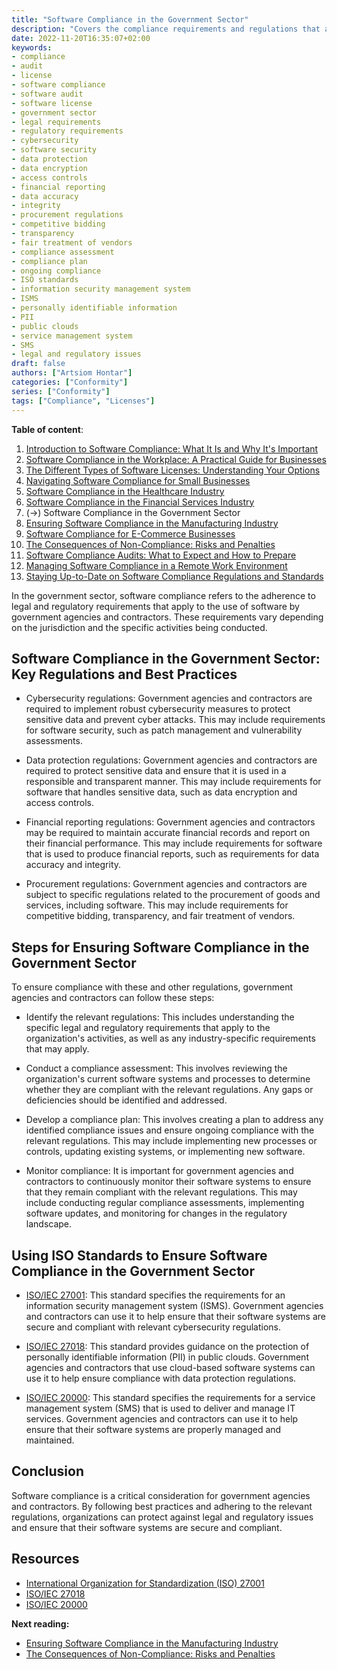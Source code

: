 ```yaml
---
title: "Software Compliance in the Government Sector"
description: "Covers the compliance requirements and regulations that apply to government agencies and contractors"
date: 2022-11-20T16:35:07+02:00
keywords:
- compliance
- audit
- license
- software compliance
- software audit
- software license
- government sector
- legal requirements
- regulatory requirements
- cybersecurity
- software security
- data protection
- data encryption
- access controls
- financial reporting
- data accuracy
- integrity
- procurement regulations
- competitive bidding
- transparency
- fair treatment of vendors
- compliance assessment
- compliance plan
- ongoing compliance
- ISO standards
- information security management system 
- ISMS
- personally identifiable information
- PII
- public clouds
- service management system 
- SMS
- legal and regulatory issues
draft: false
authors: ["Artsiom Hontar"]
categories: ["Conformity"]
series: ["Conformity"]
tags: ["Compliance", "Licenses"]
---
```


**Table of content**:
1. [Introduction to Software Compliance: What It Is and Why It's Important](learnings/conformity/introduction-to-software-compliance.md)
2. [Software Compliance in the Workplace: A Practical Guide for Businesses](learnings/conformity/software-compliance-practical-guide.md)
3. [The Different Types of Software Licenses: Understanding Your Options](learnings/conformity/different-types-of-software-licenses.md)
4. [Navigating Software Compliance for Small Businesses](learnings/conformity/software-compliance-for-small-business.md)
5. [Software Compliance in the Healthcare Industry](learnings/conformity/software-compliance-for-healthcare.md)
6. [Software Compliance in the Financial Services Industry](learnings/conformity/software-compliance-for-financial-services.md)
7. (->) Software Compliance in the Government Sector
8. [Ensuring Software Compliance in the Manufacturing Industry](learnings/conformity/software-compliance-for-manufacturing.md)
9. [Software Compliance for E-Commerce Businesses](learnings/conformity/software-compliance-for-e-commerce.md)
10. [The Consequences of Non-Compliance: Risks and Penalties](learnings/conformity/consequences-of-non-compliance.md)
11. [Software Compliance Audits: What to Expect and How to Prepare](learnings/conformity/software-compliance-audits.md)
12. [Managing Software Compliance in a Remote Work Environment](learnings/conformity/software-compliance-in-remote-work.md)
13. [Staying Up-to-Date on Software Compliance Regulations and Standards](learnings/conformity/staying-up-to-date-on-software-compliance.md)

In the government sector, software compliance refers to the adherence to legal and regulatory requirements that apply to the use of software by government agencies and contractors. These requirements vary depending on the jurisdiction and the specific activities being conducted.


## Software Compliance in the Government Sector: Key Regulations and Best Practices

- Cybersecurity regulations: Government agencies and contractors are required to implement robust cybersecurity measures to protect sensitive data and prevent cyber attacks. This may include requirements for software security, such as patch management and vulnerability assessments.

- Data protection regulations: Government agencies and contractors are required to protect sensitive data and ensure that it is used in a responsible and transparent manner. This may include requirements for software that handles sensitive data, such as data encryption and access controls.

- Financial reporting regulations: Government agencies and contractors may be required to maintain accurate financial records and report on their financial performance. This may include requirements for software that is used to produce financial reports, such as requirements for data accuracy and integrity.

- Procurement regulations: Government agencies and contractors are subject to specific regulations related to the procurement of goods and services, including software. This may include requirements for competitive bidding, transparency, and fair treatment of vendors.

## Steps for Ensuring Software Compliance in the Government Sector

To ensure compliance with these and other regulations, government agencies and contractors can follow these steps:

- Identify the relevant regulations: This includes understanding the specific legal and regulatory requirements that apply to the organization's activities, as well as any industry-specific requirements that may apply.

- Conduct a compliance assessment: This involves reviewing the organization's current software systems and processes to determine whether they are compliant with the relevant regulations. Any gaps or deficiencies should be identified and addressed.

- Develop a compliance plan: This involves creating a plan to address any identified compliance issues and ensure ongoing compliance with the relevant regulations. This may include implementing new processes or controls, updating existing systems, or implementing new software.

- Monitor compliance: It is important for government agencies and contractors to continuously monitor their software systems to ensure that they remain compliant with the relevant regulations. This may include conducting regular compliance assessments, implementing software updates, and monitoring for changes in the regulatory landscape.

## Using ISO Standards to Ensure Software Compliance in the Government Sector

- [ISO/IEC 27001](https://www.iso.org/isoiec-27001-information-security.html): This standard specifies the requirements for an information security management system (ISMS). Government agencies and contractors can use it to help ensure that their software systems are secure and compliant with relevant cybersecurity regulations.

- [ISO/IEC 27018](https://www.iso.org/standard/76559.html): This standard provides guidance on the protection of personally identifiable information (PII) in public clouds. Government agencies and contractors that use cloud-based software systems can use it to help ensure compliance with data protection regulations.

- [ISO/IEC 20000](https://www.iso.org/standard/70636.html): This standard specifies the requirements for a service management system (SMS) that is used to deliver and manage IT services. Government agencies and contractors can use it to help ensure that their software systems are properly managed and maintained.

## Conclusion
Software compliance is a critical consideration for government agencies and contractors. By following best practices and adhering to the relevant regulations, organizations can protect against legal and regulatory issues and ensure that their software systems are secure and compliant.

## Resources
- [International Organization for Standardization (ISO) 27001](https://www.iso.org/isoiec-27001-information-security.html)
- [ISO/IEC 27018](https://www.iso.org/standard/76559.html)
- [ISO/IEC 20000](https://www.iso.org/standard/70636.html)

**Next reading:**
- [Ensuring Software Compliance in the Manufacturing Industry](learnings/conformity/software-compliance-for-manufacturing.md)
- [The Consequences of Non-Compliance: Risks and Penalties](learnings/conformity/consequences-of-non-compliance.md)